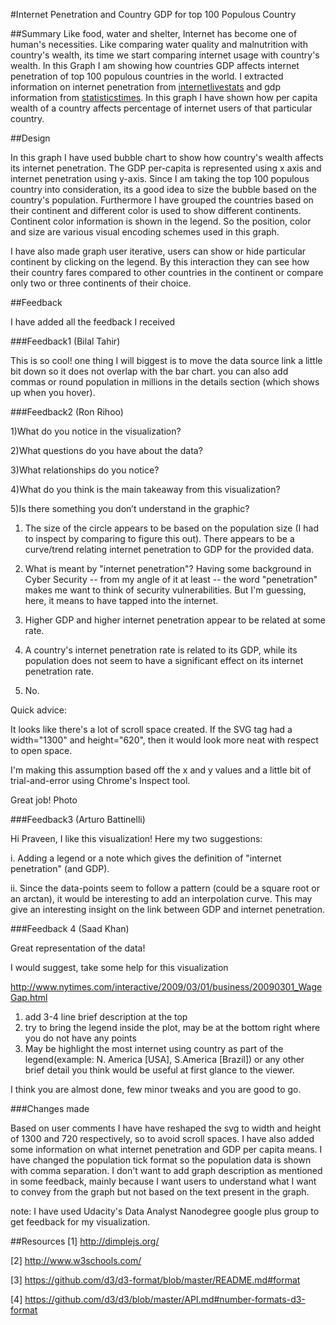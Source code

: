#Internet Penetration and Country GDP for top 100 Populous Country


##Summary
Like food, water and shelter, Internet has become one of human's necessities. Like comparing water quality and malnutrition with country's wealth, its time we start comparing internet usage with country's wealth. In this Graph I am showing how countries GDP affects internet penetration of top 100 populous countries in the world. I extracted information on internet penetration from [internetlivestats](http://www.internetlivestats.com/internet-users-by-country/) and gdp information from [statisticstimes](http://statisticstimes.com/economy/countries-by-projected-gdp-capita-ppp.php). In this graph I have shown how per capita wealth of a country affects percentage of internet users of that particular country.

##Design

In this graph I have used bubble chart to show how country's wealth affects its internet penetration. The GDP per-capita is represented using x axis and internet penetration using y-axis. Since I am taking the top 100 populous country into consideration, its a good idea to size the bubble based on the country's population. Furthermore I have grouped the countries based on their continent and different color is used to show different continents. Continent color information is shown in the legend. So the position, color and size are various visual encoding schemes used in this graph. 

I have also made graph user iterative, users can show or hide particular continent by clicking on the legend. By this interaction they can see how their country fares compared to other countries in the continent or compare only two or three continents of their choice.



##Feedback

I have added all the feedback I received

###Feedback1 (Bilal Tahir)

This is so cool!
one thing I will biggest is to move the data source link a little bit down so it does not overlap with the bar chart. you can also add commas or round population in millions in the details section (which shows up when you hover).

###Feedback2 (Ron Rihoo)

1)What do you notice in the visualization?

2)What questions do you have about the data?

3)What relationships do you notice?

4)What do you think is the main takeaway from this visualization?

5)Is there something you don’t understand in the graphic?


1) The size of the circle appears to be based on the population size (I had to inspect by comparing to figure this out). There appears to be a curve/trend relating internet penetration to GDP for the provided data.

2) What is meant by "internet penetration"? Having some background in Cyber Security -- from my angle of it at least -- the word "penetration" makes me want to think of security vulnerabilities. But I'm guessing, here, it means to have tapped into the internet.

3) Higher GDP and higher internet penetration appear to be related at some rate.

4) A country's internet penetration rate is related to its GDP, while its population does not seem to have a significant effect on its internet penetration rate.

5) No.

Quick advice:

It looks like there's a lot of scroll space created. If the SVG tag had a width="1300" and height="620", then it would look more neat with respect to open space.

I'm making this assumption based off the x and y values and a little bit of trial-and-error using Chrome's Inspect tool.

Great job!
Photo


###Feedback3 (Arturo Battinelli)

Hi Praveen,
I like this visualization! Here my two suggestions:

i. Adding a legend or a note which gives the definition of "internet penetration" (and GDP).

ii. Since the data-points seem to follow a pattern (could be a square root or an arctan), it would be interesting to add an interpolation curve. This may give an interesting insight on the link between GDP and internet penetration.


###Feedback 4 (Saad Khan)

Great representation of the data!

I would suggest, take some help for this visualization

http://www.nytimes.com/interactive/2009/03/01/business/20090301_WageGap.html

1. add 3-4 line brief description at the top
2. try to bring the legend inside the plot, may be at the bottom right where you do not have any points
3. May be highlight the most internet using country as part of the legend(example: N. America [USA], S.America [Brazil]) or any other brief detail you think would be useful at first glance to the viewer.

I think you are almost done, few minor tweaks and you are good to go.

###Changes  made 

Based on user comments I have have reshaped the svg to width and height of 1300 and 720 respectively, so to avoid scroll spaces. I have also added some information on what internet penetration and GDP per capita means. I have changed the population tick format so the population data is shown with comma separation. I don't want to add graph description as mentioned in some feedback, mainly because I want users to understand what I want to convey from the graph but not based on the text present in the graph.

note: I have used Udacity's Data Analyst Nanodegree google plus group to get feedback for my visualization. 


##Resources
[1] http://dimplejs.org/

[2] http://www.w3schools.com/

[3] https://github.com/d3/d3-format/blob/master/README.md#format

[4] https://github.com/d3/d3/blob/master/API.md#number-formats-d3-format
